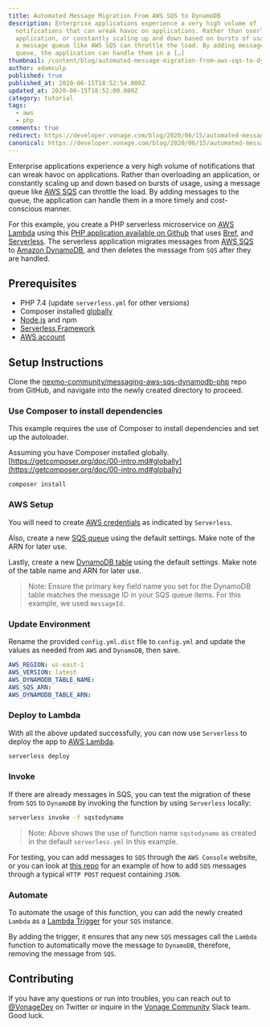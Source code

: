 ```yaml
---
title: Automated Message Migration From AWS SQS to DynamoDB
description: Enterprise applications experience a very high volume of
  notifications that can wreak havoc on applications. Rather than overloading an
  application, or constantly scaling up and down based on bursts of usage, using
  a message queue like AWS SQS can throttle the load. By adding messages to the
  queue, the application can handle them in a […]
thumbnail: /content/blog/automated-message-migration-from-aws-sqs-to-dynamodb/Blog_Message-Migration_1200x600.png
author: adamculp
published: true
published_at: 2020-06-15T18:52:54.000Z
updated_at: 2020-06-15T18:52:00.000Z
category: tutorial
tags:
  - aws
  - php
comments: true
redirect: https://developer.vonage.com/blog/2020/06/15/automated-message-migration-from-aws-sqs-to-dynamodb
canonical: https://developer.vonage.com/blog/2020/06/15/automated-message-migration-from-aws-sqs-to-dynamodb
---
```

Enterprise applications experience a very high volume of notifications that can wreak havoc on applications.  Rather than overloading an application, or constantly scaling up and down based on bursts of usage, using a message queue like [AWS SQS](https://aws.amazon.com/sqs/) can throttle the load. By adding messages to the queue, the application can handle them in a more timely and cost-conscious manner.

For this example, you create a PHP serverless microservice on [AWS Lambda](https://aws.amazon.com/lambda/) using this [PHP application available on Github](https://github.com/nexmo-community/messaging-aws-sqs-dynamodb-php) that uses [Bref](https://bref.sh), and [Serverless](https://serverless.com/framework/docs/getting-started/). The serverless application migrates messages from [AWS SQS](https://aws.amazon.com/sqs/) to [Amazon DynamoDB](https://aws.amazon.com/dynamodb/), and then deletes the message from `SQS` after they are handled.

## Prerequisites

* PHP 7.4 (update `serverless.yml` for other versions)
* Composer installed [globally](https://getcomposer.org/doc/00-intro.md#globally)
* [Node.js](https://nodejs.org/en/) and npm
* [Serverless Framework](https://serverless.com/framework/docs/getting-started/)
* [AWS account](https://aws.amazon.com/)

## Setup Instructions

Clone the [nexmo-community/messaging-aws-sqs-dynamodb-php](https://github.com/nexmo-community/messaging-aws-sqs-dynamodb-php) repo from GitHub, and navigate into the newly created directory to proceed.

### Use Composer to install dependencies

This example requires the use of Composer to install dependencies and set up the autoloader.

Assuming you have Composer installed globally. [https://getcomposer.org/doc/00-intro.md#globally](https://getcomposer.org/doc/00-intro.md#globally)

```
composer install
```

### AWS Setup

You will need to create [AWS credentials](https://www.serverless.com/framework/docs/providers/aws/guide/credentials/) as indicated by `Serverless`.

Also, create a new [SQS queue](https://aws.amazon.com/sqs/) using the default settings. Make note of the ARN for later use.

Lastly, create a new [DynamoDB table](https://aws.amazon.com/dynamodb/) using the default settings. Make note of the table name and ARN for later use.

> Note: Ensure the primary key field name you set for the DynamoDB table matches the message ID in your SQS queue items. For this example, we used `messageId`.

### Update Environment

Rename the provided `config.yml.dist` file to `config.yml` and update the values as needed from `AWS` and `DynamoDB`, then save.

```yaml
AWS_REGION: us-east-1
AWS_VERSION: latest
AWS_DYNAMODB_TABLE_NAME:
AWS_SQS_ARN:
AWS_DYNAMODB_TABLE_ARN:
```

### Deploy to Lambda

With all the above updated successfully, you can now use `Serverless` to deploy the app to [AWS Lambda](https://aws.amazon.com/lambda/).

```bash
serverless deploy
```

### Invoke

If there are already messages in SQS, you can test the migration of these from `SQS` to `DynamoDB` by invoking the function by using `Serverless` locally:

```bash
serverless invoke -f sqstodynamo
```

> Note: Above shows the use of function name `sqstodynamo` as created in the default `serverless.yml` in this example.

For testing, you can add messages to `SQS` through the `AWS Console` website, or you can look at [this repo](https://github.com/nexmo-community/sms-aws-sqs-python-sender) for an example of how to add `SQS` messages through a typical `HTTP POST` request containing `JSON`.

### Automate

To automate the usage of this function, you can add the newly created `Lambda` as a [Lambda Trigger](https://docs.aws.amazon.com/AWSSimpleQueueService/latest/SQSDeveloperGuide/sqs-configure-lambda-function-trigger.html) for your `SQS` instance.

By adding the trigger, it ensures that any new `SQS` messages call the `Lambda` function to automatically move the message to `DynamoDB`, therefore, removing the message from `SQS`.

## Contributing

If you have any questions or run into troubles, you can reach out to [@VonageDev](https://twitter.com/vonagedev) on Twitter or inquire in the [Vonage Community](http://vonage-community.slack.com) Slack team. Good luck.